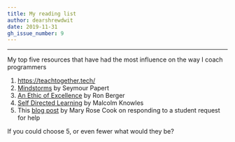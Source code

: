 ```yaml
---
title: My reading list
author: dearshrewdwit
date: 2019-11-31
gh_issue_number: 9
---
```


___
My top five resources that have had the most influence on the way I coach programmers

1. https://teachtogether.tech/
2. [Mindstorms](https://www.amazon.co.uk/Mindstorms-Children-Computers-Powerful-Ideas/dp/0786723882/ref=sr_1_2) by Seymour Papert
3. [An Ethic of Excellence](https://www.amazon.co.uk/Ethic-Excellence-Building-Craftsmanship-Students/dp/0325005966/ref=sr_1_1) by Ron Berger
4. [Self Directed Learning](https://www.amazon.co.uk/Self-Directed-Learning-Guide-Learners-Teachers/dp/0842822151) by Malcolm Knowles
5. This [blog post](https://maryrosecook.com/blog/post/responding-to-a-students-request-for-help) by Mary Rose Cook on responding to a student request for help


If you could choose 5, or even fewer what would they be?
